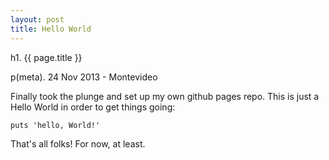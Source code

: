 ```yaml
---
layout: post
title: Hello World
---
```


h1. {{ page.title }}

p(meta). 24 Nov 2013 - Montevideo

Finally took the plunge and set up my own github pages repo. This is just a Hello World in order to get things going:

    puts 'hello, World!'


That's all folks! For now, at least.
